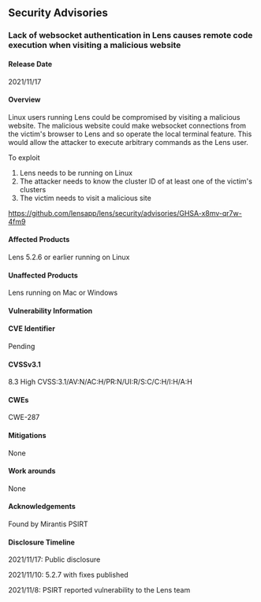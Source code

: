 ## Security Advisories

### Lack of websocket authentication in Lens causes remote code execution when visiting a malicious website
#### Release Date
2021/11/17
#### Overview
Linux users running Lens could be compromised by visiting a malicious website. The malicious website could make websocket connections from the victim's browser to Lens and so operate the local terminal feature. This would allow the attacker to execute arbitrary commands as the Lens user.

To exploit

1. Lens needs to be running on Linux
2. The attacker needs to know the cluster ID of at least one of the victim's clusters
3. The victim needs to visit a malicious site

https://github.com/lensapp/lens/security/advisories/GHSA-x8mv-qr7w-4fm9
 
#### Affected Products
Lens 5.2.6 or earlier running on Linux
#### Unaffected Products
Lens running on Mac or Windows
#### Vulnerability Information
#### CVE Identifier
Pending
#### CVSSv3.1
8.3 High CVSS:3.1/AV:N/AC:H/PR:N/UI:R/S:C/C:H/I:H/A:H
#### CWEs
CWE-287
#### Mitigations
None
#### Work arounds
None
#### Acknowledgements
Found by Mirantis PSIRT
#### Disclosure Timeline
2021/11/17: Public disclosure

2021/11/10: 5.2.7 with fixes published

2021/11/8:  PSIRT reported vulnerability to the Lens team
